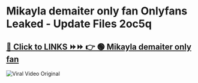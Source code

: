 
 # Mikayla demaiter only fan Onlyfans Leaked - Update Files 2oc5q

## <h2><a href="https://clipsfans.com/Mikayla_demaiter_only_fan&ref=git">🔗 Click to LINKS ⏩⏩ 👉 🟢 Mikayla demaiter only fan </a></h2>

<a href="https://clipsfans.com/Mikayla_demaiter_only_fan&ref=git" rel="nofollow" data-target="animated-image.originalLink"><img src="https://i.ibb.co.com/xMMVF88/686577567.gif" alt="Viral Video Original" style="max-width: 100%; display: inline-block;" data-target="animated-image.originalImage"></a>

